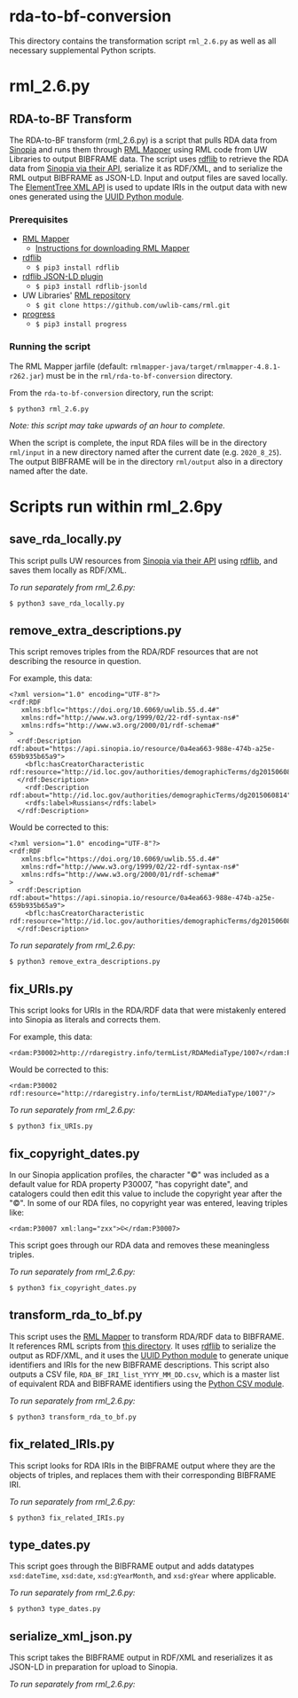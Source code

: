 # rda-to-bf-conversion
This directory contains the transformation script `rml_2.6.py` as well as all necessary supplemental Python scripts.

# rml_2.6.py
## RDA-to-BF Transform

The RDA-to-BF transform (rml_2.6.py) is a script that pulls RDA data from [Sinopia](https://sinopia.io/) and runs them through [RML Mapper](https://github.com/RMLio/rmlmapper-java) using RML code from UW Libraries to output BIBFRAME data. The script uses [rdflib](https://rdflib.readthedocs.io/en/stable/) to retrieve the RDA data from [Sinopia via their API](https://ld4p.github.io/sinopia_api/), serialize it as RDF/XML, and to serialize the RML output BIBFRAME as JSON-LD. Input and output files are saved locally. The [ElementTree XML API](https://docs.python.org/3/library/xml.etree.elementtree.html) is used to update IRIs in the output data with new ones generated using the [UUID Python module](https://docs.python.org/3/library/uuid.html).

### Prerequisites
 - [RML Mapper](https://github.com/RMLio/rmlmapper-java)
    - [Instructions for downloading RML Mapper](https://docs.google.com/document/d/1ufe8nBblVOsVX0HGARHVScPS8arS7cnT0pGPumetdU4/edit?usp=sharing)
 - [rdflib](https://rdflib.readthedocs.io/en/stable/)
    - `$ pip3 install rdflib`
 - [rdflib JSON-LD plugin](https://github.com/RDFLib/rdflib-jsonld)
    - `$ pip3 install rdflib-jsonld`
 - UW Libraries' [RML repository](https://github.com/uwlib-cams/rml)
    - `$ git clone https://github.com/uwlib-cams/rml.git`
 - [progress](https://pypi.org/project/progress/)
    - `$ pip3 install progress`

### Running the script
The RML Mapper jarfile (default: `rmlmapper-java/target/rmlmapper-4.8.1-r262.jar`) must be in the `rml/rda-to-bf-conversion` directory.

From the `rda-to-bf-conversion` directory, run the script:
```
$ python3 rml_2.6.py
```

_Note: this script may take upwards of an hour to complete._

When the script is complete, the input RDA files will be in the directory `rml/input` in a new directory named after the current date (e.g. `2020_8_25`). The output BIBFRAME will be in the directory `rml/output` also in a directory named after the date.

# Scripts run within rml_2.6py
## save_rda_locally.py
This script pulls UW resources from [Sinopia via their API](https://ld4p.github.io/sinopia_api/) using [rdflib](https://rdflib.readthedocs.io/en/stable/), and saves them locally as RDF/XML.

_To run separately from rml_2.6.py:_
```
$ python3 save_rda_locally.py
```

## remove_extra_descriptions.py
This script removes triples from the RDA/RDF resources that are not describing the resource in question.

For example, this data:
```
<?xml version="1.0" encoding="UTF-8"?>
<rdf:RDF
   xmlns:bflc="https://doi.org/10.6069/uwlib.55.d.4#"
   xmlns:rdf="http://www.w3.org/1999/02/22-rdf-syntax-ns#"
   xmlns:rdfs="http://www.w3.org/2000/01/rdf-schema#"
>
  <rdf:Description rdf:about="https://api.sinopia.io/resource/0a4ea663-988e-474b-a25e-659b935b65a9">
    <bflc:hasCreatorCharacteristic rdf:resource="http://id.loc.gov/authorities/demographicTerms/dg2015060814"/>
  </rdf:Description>
	<rdf:Description rdf:about="http://id.loc.gov/authorities/demographicTerms/dg2015060814">
    <rdfs:label>Russians</rdfs:label>
  </rdf:Description>
```

Would be corrected to this:
```
<?xml version="1.0" encoding="UTF-8"?>
<rdf:RDF
   xmlns:bflc="https://doi.org/10.6069/uwlib.55.d.4#"
   xmlns:rdf="http://www.w3.org/1999/02/22-rdf-syntax-ns#"
   xmlns:rdfs="http://www.w3.org/2000/01/rdf-schema#"
>
  <rdf:Description rdf:about="https://api.sinopia.io/resource/0a4ea663-988e-474b-a25e-659b935b65a9">
    <bflc:hasCreatorCharacteristic rdf:resource="http://id.loc.gov/authorities/demographicTerms/dg2015060814"/>
  </rdf:Description>
```

_To run separately from rml_2.6.py:_
```
$ python3 remove_extra_descriptions.py
```

## fix_URIs.py

This script looks for URIs in the RDA/RDF data that were mistakenly entered into Sinopia as literals and corrects them.

For example, this data:
```
<rdam:P30002>http://rdaregistry.info/termList/RDAMediaType/1007</rdam:P30002>
```
Would be corrected to this:
```
<rdam:P30002 rdf:resource="http://rdaregistry.info/termList/RDAMediaType/1007"/>
```

_To run separately from rml_2.6.py:_
```
$ python3 fix_URIs.py
```

## fix_copyright_dates.py

In our Sinopia application profiles, the character "©" was included as a default value for RDA property P30007, "has copyright date", and catalogers could then edit this value to include the copyright year after the "©". In some of our RDA files, no copyright year was entered, leaving triples like:
```
<rdam:P30007 xml:lang="zxx">©</rdam:P30007>
```
This script goes through our RDA data and removes these meaningless triples.

_To run separately from rml_2.6.py:_
```
$ python3 fix_copyright_dates.py
```

## transform_rda_to_bf.py

This script uses the [RML Mapper](https://github.com/RMLio/rmlmapper-java) to transform RDA/RDF data to BIBFRAME. It references RML scripts from [this directory](https://github.com/uwlib-cams/rml/tree/master/generateRML/rmlOutput). It uses [rdflib](https://rdflib.readthedocs.io/en/stable/) to serialize the output as RDF/XML, and it uses the [UUID Python module](https://docs.python.org/3/library/uuid.html) to generate unique identifiers and IRIs for the new BIBFRAME descriptions. This script also outputs a CSV file, `RDA_BF_IRI_list_YYYY_MM_DD.csv`, which is a master list of equivalent RDA and BIBFRAME identifiers using the [Python CSV module](https://docs.python.org/3/library/csv.html).

_To run separately from rml_2.6.py:_
```
$ python3 transform_rda_to_bf.py
```

## fix_related_IRIs.py

This script looks for RDA IRIs in the BIBFRAME output where they are the objects of triples, and replaces them with their corresponding BIBFRAME IRI.

_To run separately from rml_2.6.py:_
```
$ python3 fix_related_IRIs.py
```

## type_dates.py

This script goes through the BIBFRAME output and adds datatypes `xsd:dateTime`, `xsd:date`, `xsd:gYearMonth`, and `xsd:gYear` where applicable.

_To run separately from rml_2.6.py:_
```
$ python3 type_dates.py
```

## serialize_xml_json.py

This script takes the BIBFRAME output in RDF/XML and reserializes it as JSON-LD in preparation for upload to Sinopia.

_To run separately from rml_2.6.py:_
```$ python3 serialize_xml_json.py
```
